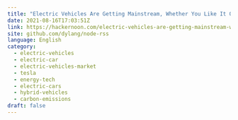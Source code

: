 ```yaml
---
title: "Electric Vehicles Are Getting Mainstream, Whether You Like It Or Not"
date: 2021-08-16T17:03:51Z
link: https://hackernoon.com/electric-vehicles-are-getting-mainstream-whether-you-like-it-or-not?source=rss&utm_medium=RSS&utm_source=news.12bit.vn
site: github.com/dylang/node-rss
language: English
category:
  - electric-vehicles
  - electric-car
  - electric-vehicles-market
  - tesla
  - energy-tech
  - electric-cars
  - hybrid-vehicles
  - carbon-emissions
draft: false
---
```

